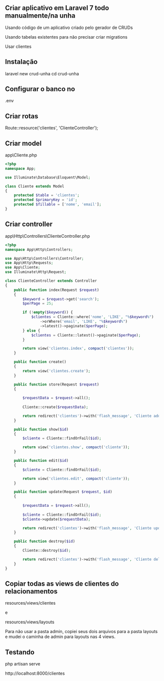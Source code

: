 ## Criar aplicativo em Laravel 7 todo manualmente/na unha

Usando código de um aplicativo criado pelo gerador de CRUDs

Usando tabelas existentes para não precisar criar migrations

Usar clientes

## Instalação
laravel new crud-unha
cd crud-unha

## Configurar o banco no 
.env

## Criar rotas
Route::resource('clientes', 'ClienteController');

## Criar model
app\Cliente.php
```php
<?php
namespace App;

use Illuminate\Database\Eloquent\Model;

class Cliente extends Model
{
    protected $table = 'clientes';
    protected $primaryKey = 'id';
    protected $fillable = ['nome', 'email'];    
}
```
## Criar controller
app\Http\Controllers\ClienteController.php
```php
<?php
namespace App\Http\Controllers;

use App\Http\Controllers\Controller;
use App\Http\Requests;
use App\Cliente;
use Illuminate\Http\Request;

class ClienteController extends Controller
{
    public function index(Request $request)
    {
        $keyword = $request->get('search');
        $perPage = 25;

        if (!empty($keyword)) {
            $clientes = Cliente::where('nome', 'LIKE', "%$keyword%")
                ->orWhere('email', 'LIKE', "%$keyword%")
                ->latest()->paginate($perPage);
        } else {
            $clientes = Cliente::latest()->paginate($perPage);
        }

        return view('clientes.index', compact('clientes'));
    }

    public function create()
    {
        return view('clientes.create');
    }

    public function store(Request $request)
    {
        
        $requestData = $request->all();
        
        Cliente::create($requestData);

        return redirect('clientes')->with('flash_message', 'Cliente added!');
    }

    public function show($id)
    {
        $cliente = Cliente::findOrFail($id);

        return view('clientes.show', compact('cliente'));
    }

    public function edit($id)
    {
        $cliente = Cliente::findOrFail($id);

        return view('clientes.edit', compact('cliente'));
    }

    public function update(Request $request, $id)
    {
        
        $requestData = $request->all();
        
        $cliente = Cliente::findOrFail($id);
        $cliente->update($requestData);

        return redirect('clientes')->with('flash_message', 'Cliente updated!');
    }

    public function destroy($id)
    {
        Cliente::destroy($id);

        return redirect('clientes')->with('flash_message', 'Cliente deleted!');
    }
}
```
## Copiar todas as views de clientes do relacionamentos
resources/views/clientes

e

resources/views/layouts

Para não usar a pasta admin, copiei seus dois arquivos para a pasta layouts e mudei o caminha de admin para layouts nas 4 views.

## Testando

php artisan serve

http://localhost:8000/clientes

